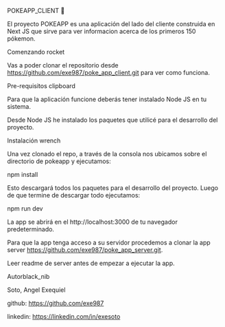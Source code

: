 POKEAPP_CLIENT 🚀

El proyecto POKEAPP es una aplicación del lado del cliente construida en Next JS que sirve para ver informacion acerca de los primeros 150 pókemon.

Comenzando rocket

Vas a poder clonar el repositorio desde https://github.com/exe987/poke_app_client.git para ver como funciona.

Pre-requisitos clipboard

Para que la aplicación funcione deberás tener instalado Node JS en tu sistema.

Desde Node JS he instalado los paquetes que utilicé para el desarrollo del proyecto.

Instalación wrench

Una vez clonado el repo, a través de la consola nos ubicamos sobre el directorio de pokeapp y ejecutamos:

npm install

Esto descargará todos los paquetes para el desarrollo del proyecto. Luego de que termine de descargar todo ejecutamos:

npm run dev

La app se abrirá en el http://localhost:3000 de tu navegador predeterminado.

Para que la app tenga acceso a su servidor procedemos a clonar la app server https://github.com/exe987/poke_app_server.git.

Leer readme de server antes de empezar a ejecutar la app.

Autorblack_nib

Soto, Angel Exequiel

github: https://github.com/exe987

linkedin: https://linkedin.com/in/exesoto